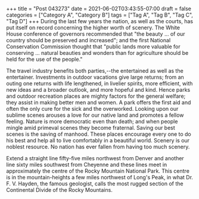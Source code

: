 +++
title = "Post 043273"
date = 2021-06-02T03:43:55-07:00
draft = false
categories = ["Category A", "Category B"]
tags = ["Tag A", "Tag B", "Tag C", "Tag D"]
+++
During the last few years the nation, as well as the courts, has put itself on record concerning the higher worth of scenery. The White House conference of governors recommended that "the beauty ... of our country should be preserved and increased"; and the first National Conservation Commission thought that "public lands more valuable for conserving ... natural beauties and wonders than for agriculture should be held for the use of the people."

The travel industry benefits both parties,--the entertained as well as the entertainer. Investments in outdoor vacations give large returns; from an outing one returns with life lengthened, in livelier spirits, more efficient, with new ideas and a broader outlook, and more hopeful and kind. Hence parks and outdoor recreation places are mighty factors for the general welfare; they assist in making better men and women. A park offers the first aid and often the only cure for the sick and the overworked. Looking upon our sublime scenes arouses a love for our native land and promotes a fellow feeling. Nature is more democratic even than death; and when people mingle amid primeval scenes they become fraternal. Saving our best scenes is the saving of manhood. These places encourage every one to do his best and help all to live comfortably in a beautiful world. Scenery is our noblest resource. No nation has ever fallen from having too much scenery.

Extend a straight line fifty-five miles northwest from Denver and another line sixty miles southwest from Cheyenne and these lines meet in approximately the centre of the Rocky Mountain National Park. This centre is in the mountain-heights a few miles northwest of Long's Peak, in what Dr. F. V. Hayden, the famous geologist, calls the most rugged section of the Continental Divide of the Rocky Mountains.
